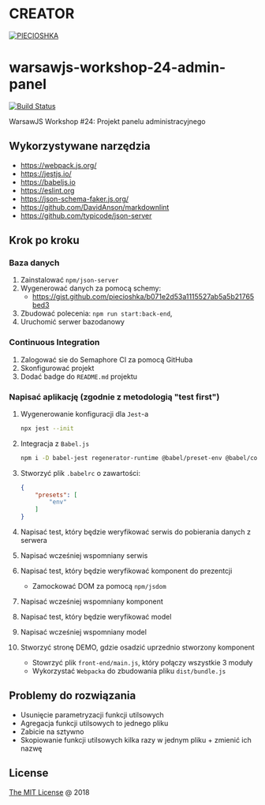 # CREATOR

[![PIECIOSHKA]()](https://github.com/piecioshka/warsawjs-workshop-24-admin-panel)

# warsawjs-workshop-24-admin-panel

[![Build Status](https://semaphoreci.com/api/v1/ricevind/warsawjs-workshop-24-admin-panel/branches/master/badge.svg)](https://semaphoreci.com/ricevind/warsawjs-workshop-24-admin-panel)

WarsawJS Workshop #24: Projekt panelu administracyjnego

## Wykorzystywane narzędzia

* <https://webpack.js.org/>
* <https://jestjs.io/>
* <https://babeljs.io>
* <https://eslint.org>
* <https://json-schema-faker.js.org/>
* <https://github.com/DavidAnson/markdownlint>
* <https://github.com/typicode/json-server>

## Krok po kroku

### Baza danych

1. Zainstalować `npm/json-server`
2. Wygenerować danych za pomocą schemy:
    + <https://gist.github.com/piecioshka/b071e2d53a1115527ab5a5b21765bed3>
3. Zbudować polecenia: `npm run start:back-end`,
4. Uruchomić serwer bazodanowy

### Continuous Integration

1. Zalogować sie do Semaphore CI za pomocą GitHuba
2. Skonfigurować projekt
3. Dodać badge do `README.md` projektu

### Napisać aplikację (zgodnie z metodologią "test first")

1. Wygenerowanie konfiguracji dla `Jest`-a

    ```bash
    npx jest --init
    ```

2. Integracja z `Babel.js`

    ```bash
    npm i -D babel-jest regenerator-runtime @babel/preset-env @babel/core babel-core@^7.0.0-bridge.0
    ```

3. Stworzyć plik `.babelrc` o zawartości:

    ```json
    {
        "presets": [
            "env"
        ]
    }
    ```

4. Napisać test, który będzie weryfikować serwis do pobierania danych z serwera
5. Napisać wcześniej wspomniany serwis
6. Napisać test, który będzie weryfikować komponent do prezentcji
    + Zamockować DOM za pomocą `npm/jsdom`
7. Napisać wcześniej wspomniany komponent
8. Napisać test, który będzie weryfikować model
9. Napisać wcześniej wspomniany model
10. Stworzyć stronę DEMO, gdzie osadzić uprzednio stworzony komponent
    + Stowrzyć plik `front-end/main.js`, który połączy wszystkie 3 moduły
    + Wykorzystać `Webpacka` do zbudowania pliku `dist/bundle.js`

## Problemy do rozwiązania

* Usunięcie parametryzacji funkcji utilsowych
* Agregacja funkcji utilsowych to jednego pliku
* Zabicie na sztywno
* Skopiowanie funkcji utilsowych kilka razy w jednym pliku + zmienić ich nazwę

## License

[The MIT License](http://piecioshka.mit-license.org) @ 2018
